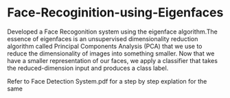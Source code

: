 # Face-Recoginition-using-Eigenfaces

Developed a Face Recogonition system using the eigenface algorithm.The essence of eigenfaces is an unsupervised dimensionality reduction algorithm called Principal Components Analysis (PCA) that we use to reduce the dimensionality of images into something smaller. Now that we have a smaller representation of our faces, we apply a classifier that takes the reduced-dimension input and produces a class label.

Refer to Face Detection System.pdf for a step by step explation for the same

